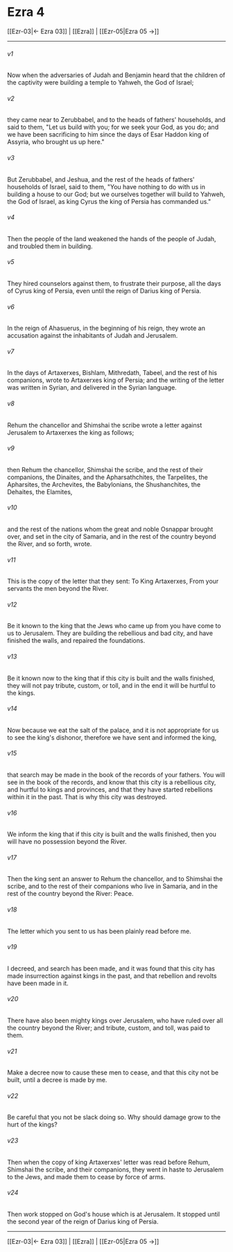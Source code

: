 # Ezra 4

[[Ezr-03|← Ezra 03]] | [[Ezra]] | [[Ezr-05|Ezra 05 →]]
***



###### v1 
Now when the adversaries of Judah and Benjamin heard that the children of the captivity were building a temple to Yahweh, the God of Israel; 

###### v2 
they came near to Zerubbabel, and to the heads of fathers' households, and said to them, "Let us build with you; for we seek your God, as you do; and we have been sacrificing to him since the days of Esar Haddon king of Assyria, who brought us up here." 

###### v3 
But Zerubbabel, and Jeshua, and the rest of the heads of fathers' households of Israel, said to them, "You have nothing to do with us in building a house to our God; but we ourselves together will build to Yahweh, the God of Israel, as king Cyrus the king of Persia has commanded us." 

###### v4 
Then the people of the land weakened the hands of the people of Judah, and troubled them in building. 

###### v5 
They hired counselors against them, to frustrate their purpose, all the days of Cyrus king of Persia, even until the reign of Darius king of Persia. 

###### v6 
In the reign of Ahasuerus, in the beginning of his reign, they wrote an accusation against the inhabitants of Judah and Jerusalem. 

###### v7 
In the days of Artaxerxes, Bishlam, Mithredath, Tabeel, and the rest of his companions, wrote to Artaxerxes king of Persia; and the writing of the letter was written in Syrian, and delivered in the Syrian language. 

###### v8 
Rehum the chancellor and Shimshai the scribe wrote a letter against Jerusalem to Artaxerxes the king as follows; 

###### v9 
then Rehum the chancellor, Shimshai the scribe, and the rest of their companions, the Dinaites, and the Apharsathchites, the Tarpelites, the Apharsites, the Archevites, the Babylonians, the Shushanchites, the Dehaites, the Elamites, 

###### v10 
and the rest of the nations whom the great and noble Osnappar brought over, and set in the city of Samaria, and in the rest of the country beyond the River, and so forth, wrote. 

###### v11 
This is the copy of the letter that they sent: To King Artaxerxes, From your servants the men beyond the River. 

###### v12 
Be it known to the king that the Jews who came up from you have come to us to Jerusalem. They are building the rebellious and bad city, and have finished the walls, and repaired the foundations. 

###### v13 
Be it known now to the king that if this city is built and the walls finished, they will not pay tribute, custom, or toll, and in the end it will be hurtful to the kings. 

###### v14 
Now because we eat the salt of the palace, and it is not appropriate for us to see the king's dishonor, therefore we have sent and informed the king, 

###### v15 
that search may be made in the book of the records of your fathers. You will see in the book of the records, and know that this city is a rebellious city, and hurtful to kings and provinces, and that they have started rebellions within it in the past. That is why this city was destroyed. 

###### v16 
We inform the king that if this city is built and the walls finished, then you will have no possession beyond the River. 

###### v17 
Then the king sent an answer to Rehum the chancellor, and to Shimshai the scribe, and to the rest of their companions who live in Samaria, and in the rest of the country beyond the River: Peace. 

###### v18 
The letter which you sent to us has been plainly read before me. 

###### v19 
I decreed, and search has been made, and it was found that this city has made insurrection against kings in the past, and that rebellion and revolts have been made in it. 

###### v20 
There have also been mighty kings over Jerusalem, who have ruled over all the country beyond the River; and tribute, custom, and toll, was paid to them. 

###### v21 
Make a decree now to cause these men to cease, and that this city not be built, until a decree is made by me. 

###### v22 
Be careful that you not be slack doing so. Why should damage grow to the hurt of the kings? 

###### v23 
Then when the copy of king Artaxerxes' letter was read before Rehum, Shimshai the scribe, and their companions, they went in haste to Jerusalem to the Jews, and made them to cease by force of arms. 

###### v24 
Then work stopped on God's house which is at Jerusalem. It stopped until the second year of the reign of Darius king of Persia.

***
[[Ezr-03|← Ezra 03]] | [[Ezra]] | [[Ezr-05|Ezra 05 →]]
